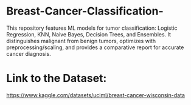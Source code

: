 # Breast-Cancer-Classification-
This repository features ML models for tumor classification: Logistic Regression, KNN, Naive Bayes, Decision Trees, and Ensembles. It distinguishes malignant from benign tumors, optimizes with preprocessing/scaling, and provides a comparative report for accurate cancer diagnosis.

# Link to the Dataset: 
https://www.kaggle.com/datasets/uciml/breast-cancer-wisconsin-data
